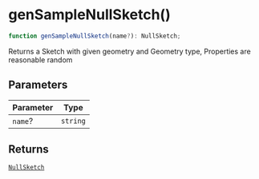 # genSampleNullSketch()

```ts
function genSampleNullSketch(name?): NullSketch;
```

Returns a Sketch with given geometry and Geometry type, Properties are reasonable random

## Parameters

| Parameter | Type     |
| --------- | -------- |
| `name`?   | `string` |

## Returns

[`NullSketch`](../interfaces/NullSketch.md)
